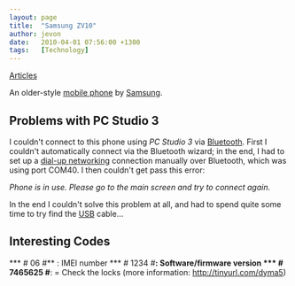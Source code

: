 ```yaml
---
layout: page
title:  "Samsung ZV10"
author: jevon
date:   2010-04-01 07:56:00 +1300
tags:   [Technology]
---
```


[Articles](Articles.md)

An older-style [mobile phone](mobile-phone.md) by [Samsung](samsung.md).

## Problems with PC Studio 3
I couldn't connect to this phone using _PC Studio 3_ via [Bluetooth](bluetooth.md). First I couldn't automatically connect via the Bluetooth wizard; in the end, I had to set up a [dial-up networking](dial-up-networking.md) connection manually over Bluetooth, which was using port COM40. I then couldn't get pass this error:

_Phone is in use. Please go to the main screen and try to connect again._

In the end I couldn't solve this problem at all, and had to spend quite some time to try find the [USB](usb.md) cable...

## Interesting Codes
*** # 06 #** : IMEI number
*** # 1234 #**: Software/firmware version
*** # 7465625 #**: = Check the locks (more information: http://tinyurl.com/dyma5)
